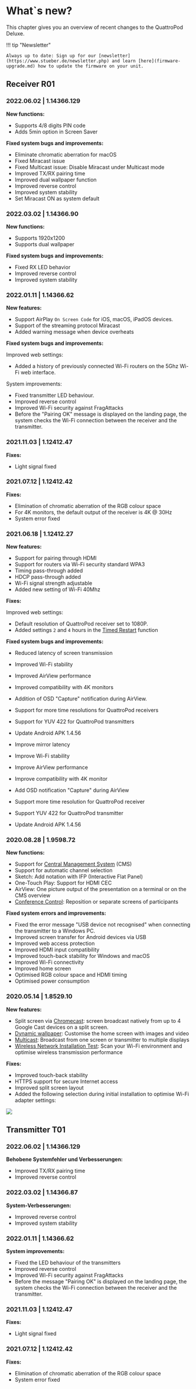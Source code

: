 # What`s new?

This chapter gives you an overview of recent changes to the QuattroPod Deluxe.

!!! tip "Newsletter"

    Always up to date: Sign up for our [newsletter](https://www.stueber.de/newsletter.php) and learn [here](firmware-upgrade.md) how to update the firmware on your unit.

## Receiver R01

### 2022.06.02 | 1.14366.129

**New functions:**

* Supports 4/8 digits PIN code
* Adds 5min option in Screen Saver

**Fixed system bugs and improvements:**

* Eliminate chromatic aberration for macOS
* Fixed Miracast issue
* Fixed Multicast issue: Disable Miracast under Multicast mode
* Improved TX/RX pairing time
* Improved dual wallpaper function
* Improved reverse control
* Improved system stability
* Set Miracast ON as system default

### 2022.03.02 | 1.14366.90

**New functions:**

* Supports 1920x1200
* Supports dual wallpaper

**Fixed system bugs and improvements:**

* Fixed RX LED behavior
* Improved reverse control
* Improved system stability

### 2022.01.11 | 1.14366.62

**New features:**

* Support AirPlay `On Screen Code` for iOS, macOS, iPadOS devices.
* Support of the streaming protocol Miracast
* Added warning message when device overheats

**Fixed system bugs and improvements:**

Improved web settings:

* Added a history of previously connected Wi-Fi routers on the 5Ghz Wi-Fi web interface.

System improvements:

* Fixed transmitter LED behaviour.
* Improved reverse control
* Improved Wi-Fi security against FragAttacks
* Before the "Pairing OK" message is displayed on the landing page, the system checks the Wi-Fi connection between the receiver and the transmitter.

### 2021.11.03 | 1.12412.47 

**Fixes:**

* Light signal fixed

### 2021.07.12 | 1.12412.42

**Fixes:**

* Elimination of chromatic aberration of the RGB colour space
* For 4K monitors, the default output of the receiver is 4K @ 30Hz
* System error fixed

### 2021.06.18 | 1.12412.27

**New features:**

* Support for pairing through HDMI
* Support for routers via Wi-Fi security standard WPA3
* Timing pass-through added
* HDCP pass-through added
* Wi-Fi signal strength adjustable
* Added new setting of Wi-Fi 40Mhz

**Fixes:**

Improved web settings:

* Default resolution of QuattroPod receiver set to 1080P.
* Added settings `2` and `4` hours in the [Timed Restart](adv.settings.md#timedrestart) function

**Fixed system bugs and improvements:**

* Reduced latency of screen transmission
* Improved Wi-Fi stability
* Improved AirView performance
* Improved compatibility with 4K monitors
* Addition of OSD "Capture" notification during AirView.
* Support for more time resolutions for QuattroPod receivers
* Support for YUV 422 for QuattroPod transmitters
* Update Android APK 1.4.56

* Improve mirror latency
* Improve Wi-Fi stability
* Improve AirView performance
* Improve compatibility with 4K monitor
* Add OSD notification "Capture" during AirView
* Support more time resolution for QuattroPod receiver
* Support YUV 422 for QuattroPod transmitter
* Update Android APK 1.4.56
	
### 2020.08.28 | 1.9598.72

**New functions:**

* Support for [Central Management System](cms.md) (CMS)
* Support for automatic channel selection
* Sketch: Add notation with IFP (Interactive Flat Panel)
* One-Touch Play: Support for HDMI CEC
* AirView: One picture output of the presentation on a terminal or on the CMS overview
* [Conference Control](conference-control.md): Reposition or separate screens of participants

**Fixed system errors and improvements:**

* Fixed the error message "USB device not recognised" when connecting the transmitter to a Windows PC.
* Improved screen transfer for Android devices via USB
* Improved web access protection
* Improved HDMI input compatibility
* Improved touch-back stability for Windows and macOS
* Improved Wi-Fi connectivity
* Improved home screen
* Optimised RGB colour space and HDMI timing
* Optimised power consumption

### 2020.05.14 | 1.8529.10

**New features:**

* Split screen via [Chromecast](chromecast.md): screen broadcast natively from up to 4 Google Cast devices on a split screen.
* [Dynamic wallpaper](dynamicwallpaper.md): Customise the home screen with images and video
* [Multicast](multicast.md): Broadcast from one screen or transmitter to multiple displays 
* [Wireless Network Installation Test](wifitest.md): Scan your Wi-Fi environment and optimise wireless transmission performance

**Fixes:**

* Improved touch-back stability
* HTTPS support for secure Internet access
* Improved split screen layout
* Added the following selection during initial installation to optimise Wi-Fi adapter settings:

![](/assets/img/wifi.land.selection.EN.png)

## Transmitter T01

### 2022.06.02 | 1.14366.129

**Behobene Systemfehler und Verbesserungen:**

* Improved TX/RX pairing time
* Improved reverse control

### 2022.03.02 | 1.14366.87

**System-Verbesserungen:**

* Improved reverse control
* Improved system stability

### 2022.01.11 | 1.14366.62

**System improvements:**

* Fixed the LED behaviour of the transmitters
* Improved reverse control
* Improved Wi-Fi security against FragAttacks
* Before the message "Pairing OK" is displayed on the landing page, the system checks the Wi-Fi connection between the receiver and the transmitter.

### 2021.11.03 | 1.12412.47 

**Fixes:**

* Light signal fixed

### 2021.07.12 | 1.12412.42

**Fixes:**

* Elimination of chromatic aberration of the RGB colour space
* System error fixed



